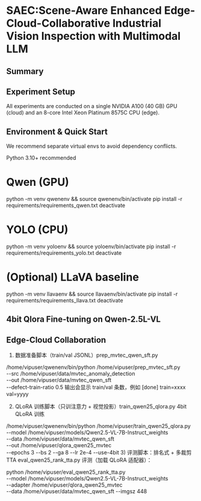 # SAEC:Scene-Aware Enhanced Edge-Cloud-Collaborative Industrial Vision Inspection with Multimodal LLM
## Summary

## Experiment Setup
All experiments are conducted on a single NVIDIA A100
(40 GB) GPU (cloud) and an 8-core Intel Xeon Platinum
8575C CPU (edge).

 
## Environment & Quick Start

We recommend separate virtual envs to avoid dependency conflicts.

Python 3.10+ recommended

# Qwen (GPU)
python -m venv qwenenv && source qwenenv/bin/activate
pip install -r requirements/requirements_qwen.txt
deactivate

# YOLO (CPU)
python -m venv yoloenv && source yoloenv/bin/activate
pip install -r requirements/requirements_yolo.txt
deactivate

# (Optional) LLaVA baseline
python -m venv llavaenv && source llavaenv/bin/activate
pip install -r requirements/requirements_llava.txt
deactivate
## 4bit Qlora Fine-tuning on Qwen-2.5L-VL

## Edge-Cloud Collaboration
1) 数据准备脚本（train/val JSONL）prep_mvtec_qwen_sft.py
   
/home/vipuser/qwenenv/bin/python /home/vipuser/prep_mvtec_sft.py \
  --src /home/vipuser/data/mvtec_anomaly_detection \
  --out /home/vipuser/data/mvtec_qwen_sft \
  --defect-train-ratio 0.5
输出会显示 train/val 条数，例如 [done] train=xxxx val=yyyy

2) QLoRA 训练脚本（只训注意力 + 视觉投影）train_qwen25_qlora.py
4bit QLoRA 训练

/home/vipuser/qwenenv/bin/python /home/vipuser/train_qwen25_qlora.py \
  --model /home/vipuser/models/Qwen2.5-VL-7B-Instruct_weights \
  --data  /home/vipuser/data/mvtec_qwen_sft \
  --out   /home/vipuser/qlora_qwen25_mvtec \
  --epochs 3 --bs 2 --ga 8 --lr 2e-4 --use-4bit
3) 评测脚本：排名式 + 多裁剪 TTA eval_qwen25_rank_tta.py
评测（加载 QLoRA 适配器）：

python /home/vipuser/eval_qwen25_rank_tta.py \
  --model /home/vipuser/models/Qwen2.5-VL-7B-Instruct_weights \
  --adapter /home/vipuser/qlora_qwen25_mvtec \
  --data /home/vipuser/data/mvtec_qwen_sft --imgsz 448
